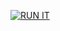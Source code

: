 [![RUN IT](https://jupyter.org/assets/hublogo.svg)](http://127.0.0.1/hub/user-redirect/git-pull?repo=https://gitlab.cern.ch/iut/school1400&branch=master&subPath=Part1.ipynb&app=lab)